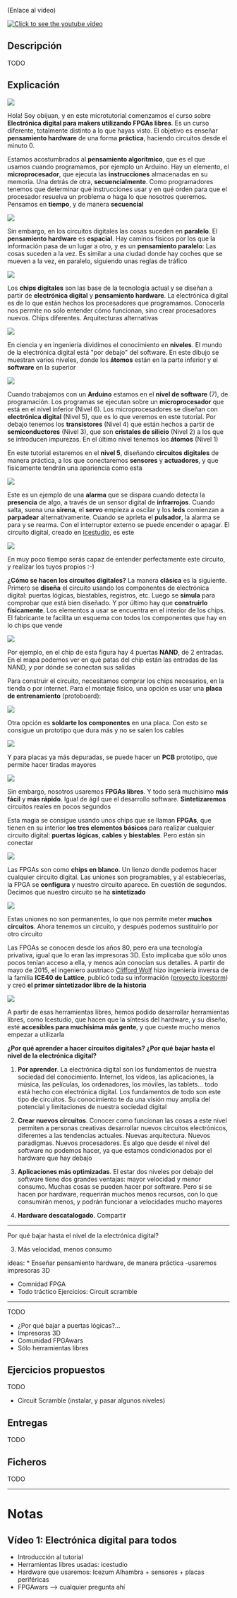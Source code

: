(Enlace al vídeo)

[![Click to see the youtube video](http://img.youtube.com/vi//0.jpg)]()

## Descripción

TODO

## Explicación

![](https://github.com/Obijuan/digital-electronics-with-open-FPGAs-tutorial/raw/master/wiki/portada/intro-01.png)

Hola! Soy obijuan, y en este microtutorial comenzamos el curso sobre **Electrónica digital para makers utilizando FPGAs libres**. Es un curso diferente, totalmente distinto a lo que hayas visto. El objetivo es enseñar **pensamiento hardware** de una forma **práctica**, haciendo circuitos desde el minuto 0.

Estamos acostumbrados al **pensamiento algorítmico**, que es el que usamos cuando programamos, por ejemplo un Arduino. Hay un elemento, el **microprocesador**, que ejecuta las **instrucciones** almacenadas en su memoria. Una detrás de otra, **secuencialmente**. Como programadores tenemos que determinar qué instrucciones usar y en qué orden para que el procesador resuelva un problema o haga lo que nosotros queremos. Pensamos en **tiempo**, y de manera **secuencial**

![](https://github.com/Obijuan/digital-electronics-with-open-FPGAs-tutorial/raw/master/wiki/portada/intro-02.gif)

Sin embargo, en los circuitos digitales las cosas suceden en **paralelo**. El **pensamiento hardware** es **espacial**. Hay caminos físicos por los que la información pasa de un lugar a otro, y es un **pensamiento paralelo**: Las cosas suceden a la vez. Es similar a una ciudad donde hay coches que se mueven a la vez, en paralelo, siguiendo unas reglas de tráfico

![](https://github.com/Obijuan/digital-electronics-with-open-FPGAs-tutorial/raw/master/wiki/portada/intro-03.gif)

Los **chips digitales** son las base de la tecnología actual y se diseñan a partir de **electrónica digital** y **pensamiento hardware**. La electrónica digital es de lo que están hechos los procesadores que programamos. Conocerla nos permite no sólo entender cómo funcionan, sino crear procesadores nuevos. Chips diferentes. Arquitecturas alternativas

![](https://github.com/Obijuan/digital-electronics-with-open-FPGAs-tutorial/raw/master/wiki/portada/intro-04.png)

En ciencia y en ingeniería dividimos el conocimiento en **niveles**. El mundo de la electrónica digital está "por debajo" del software. En este dibujo se muestran varios niveles, donde los **átomos** están en la parte inferior y el **software** en la superior

![](https://github.com/Obijuan/digital-electronics-with-open-FPGAs-tutorial/raw/master/wiki/portada/intro-05.png)

Cuando trabajamos con un **Arduino** estamos en el **nivel de software** (7), de programación. Los programas se ejecutan sobre un **microprocesador** que está en el nivel inferior (Nivel 6). Los microprocesadores se diseñan con **electrónica digital** (Nivel 5), que es lo que veremos en este tutorial. Por debajo tenemos los **transistores** (Nivel 4) que están hechos a partir de **semiconductores** (Nivel 3), que son **cristales de silicio** (Nivel 2) a los que se introducen impurezas. En el último nivel tenemos los **átomos** (Nivel 1)

En este tutorial estaremos en el **nivel 5**, diseñando **circuitos digitales** de manera práctica, a los que conectaremos **sensores** y **actuadores**, y que físicamente tendrán una apariencia como esta

![](https://github.com/Obijuan/digital-electronics-with-open-FPGAs-tutorial/raw/master/wiki/portada/intro-06.jpg)

Este es un ejemplo de una **alarma** que se dispara cuando detecta la **presencia** de algo, a través de un sensor digital de **infrarrojos**. Cuando salta, suena una **sirena**, el **servo** empieza a oscilar y los **leds** comienzan a **parpadear** alternativamente. Cuando se aprieta el **pulsador**, la alarma se para y se rearma. Con el interruptor externo se puede encender o apagar. El circuito digital, creado en [Icestudio](https://github.com/FPGAwars/icestudio), es este

![](https://github.com/Obijuan/digital-electronics-with-open-FPGAs-tutorial/raw/master/wiki/portada/intro-07.png)

En muy poco tiempo serás capaz de entender perfectamente este circuito, y realizar los tuyos propios :-)

**¿Cómo se hacen los circuitos digitales?** La manera **clásica** es la siguiente. Primero se **diseña** el circuito usando los componentes de electrónica digital: puertas lógicas, biestables, registros, etc. Luego se **simula** para comprobar que está bien diseñado. Y por último hay que **construirlo físicamente**. Los elementos a usar se encuentra en el interior de los chips. El fabricante te facilita un esquema con todos los componentes que hay en lo chips que vende

![](https://github.com/Obijuan/digital-electronics-with-open-FPGAs-tutorial/raw/master/wiki/portada/intro-08.png)

Por ejemplo, en el chip de esta figura hay 4 puertas **NAND**, de 2 entradas. En el mapa podemos ver en qué patas del chip están las entradas de las NAND, y por dónde se conectan sus salidas

Para construir el circuito, necesitamos comprar los chips necesarios, en la tienda o por internet. Para el montaje físico, una opción es usar una **placa de entrenamiento** (protoboard):

![](https://github.com/Obijuan/digital-electronics-with-open-FPGAs-tutorial/raw/master/wiki/portada/intro-09.jpg)

Otra opción es **soldarte los componentes** en una placa. Con esto se consigue un prototipo que dura más y no se salen los cables

![](https://github.com/Obijuan/digital-electronics-with-open-FPGAs-tutorial/raw/master/wiki/portada/intro-10.png)

Y para placas ya más depuradas, se puede hacer un **PCB** prototipo, que permite hacer tiradas mayores

![](https://github.com/Obijuan/digital-electronics-with-open-FPGAs-tutorial/raw/master/wiki/portada/intro-11.jpg)

Sin embargo, nosotros usaremos **FPGAs libres**. Y todo será muchísimo **más fácil** y **más rápido**. Igual de ágil que el desarrollo software. **Sintetizaremos** circuitos reales en pocos segundos

Esta magia se consigue usando unos chips que se llaman **FPGAs**, que tienen en su interior **los tres elementos básicos** para realizar cualquier circuito digital: **puertas lógicas**, **cables** y **biestables**. Pero están sin conectar

![](https://github.com/Obijuan/digital-electronics-with-open-FPGAs-tutorial/raw/master/wiki/portada/intro-12.png)

Las FPGAs son como **chips en blanco**. Un lienzo donde podemos hacer cualquier circuito digital. Las uniones son programables, y al establecerlas, la FPGA se **configura** y nuestro circuito aparece. En cuestión de segundos. Decimos que nuestro circuito se ha **sintetizado**

![](https://github.com/Obijuan/digital-electronics-with-open-FPGAs-tutorial/raw/master/wiki/portada/intro-13.png)

Estas uniones no son permanentes, lo que nos permite meter **muchos circuitos**. Ahora tenemos un circuito, y después podemos sustituirlo por otro circuito

Las FPGAs se conocen desde los años 80, pero era una tecnología privativa, igual que lo eran las impresoras 3D. Esto implicaba que sólo unos pocos tenían acceso a ella, y menos aún conocían sus detalles. A partir de mayo de 2015, el ingeniero austriaco [Clifford Wolf](http://www.clifford.at/) hizo ingeniería inversa de la familia **ICE40 de Lattice**, publicó toda su información ([proyecto icestorm](http://www.clifford.at/icestorm/)) y creó **el primer sintetizador libre de la historia**

![](https://github.com/Obijuan/digital-electronics-with-open-FPGAs-tutorial/raw/master/wiki/portada/intro-14.png)

A partir de esas herramientas libres, hemos podido desarrollar herramientas libres, como Icestudio, que hacen que la síntesis del hardware, y su diseño, esté **accesibles para muchísima más gente**, y que cueste mucho menos empezar a utilizarla

**¿Por qué aprender a hacer circuitos digitales? ¿Por qué bajar hasta el nivel de la electrónica digital?**

1. **Por aprender**. La electrónica digital son los fundamentos de nuestra sociedad del conocimiento. Internet, los vídeos, las aplicaciones, la música, las películas, los ordenadores, los móviles, las tablets... todo está hecho con electrónica digital. Los fundamentos de todo son este tipo de circuitos. Su conocimiento te da una visión muy amplia del potencial y limitaciones de nuestra sociedad digital

2. **Crear nuevos circuitos**. Conocer como funcionan las cosas a este nivel permiten a personas creativas desarrollar nuevos circuitos electrónicos, diferentes a las tendencias actuales. Nuevas arquitectura. Nuevos paradigmas. Nuevos procesadores. Es algo que desde el nivel del software no podemos hacer, ya que estamos condicionados por el hardware que hay debajo

3. **Aplicaciones más optimizadas**. El estar dos niveles por debajo del software tiene dos grandes ventajas: mayor velocidad y menor consumo. Muchas cosas se pueden hacer por software. Pero si se hacen por hardware, requerirán muchos menos recursos, con lo que consumirán menos, y podrán funcionar a velocidades mucho mayores

4. **Hardware descatalogado**. Compartir

--------------

Por qué bajar hasta el nivel de la electrónica digital?

3) Más velocidad, menos consumo

ideas:  * Enseñar pensamiento hardware, de manera práctica
-usaremos impresoras 3D
- Comnidad FPGA
- Todo tráctico
Ejercicios: Circuit scramble

-------

TODO

* ¿Por qué bajar a puertas lógicas?...
* Impresoras 3D
* Comunidad FPGAwars
* Sólo herramientas libres

## Ejercicios propuestos

TODO

* Circuit Scramble (instalar, y pasar algunos niveles)

## Entregas

TODO

## Ficheros
TODO

--------------------------

# Notas

## Vídeo 1: Electrónica digital para todos
* Introducción al tutorial
* Herramientas libres usadas: icestudio
* Hardware que usaremos: Icezum Alhambra + sensores + placas periféricas
* FPGAwars --> cualquier pregunta ahí


